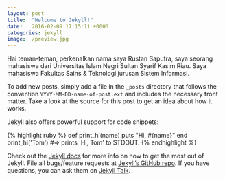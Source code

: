 ```yaml
---
layout: post
title:  "Welcome to Jekyll!"
date:   2016-02-09 17:15:11 +0000
categories: jekyll
image:  /preview.jpg
---
```

Hai teman-teman, perkenalkan nama saya Rustan Saputra, saya seorang mahasiswa dari Universitas Islam Negri Sultan Syarif Kasim Riau. Saya mahasiswa Fakultas Sains & Teknologi jurusan Sistem Informasi.

To add new posts, simply add a file in the `_posts` directory that follows the convention `YYYY-MM-DD-name-of-post.ext` and includes the necessary front matter. Take a look at the source for this post to get an idea about how it works.

Jekyll also offers powerful support for code snippets:

{% highlight ruby %}
def print_hi(name)
  puts "Hi, #{name}"
end
print_hi('Tom')
#=> prints 'Hi, Tom' to STDOUT.
{% endhighlight %}

Check out the [Jekyll docs][jekyll-docs] for more info on how to get the most out of Jekyll. File all bugs/feature requests at [Jekyll’s GitHub repo][jekyll-gh]. If you have questions, you can ask them on [Jekyll Talk][jekyll-talk].

[jekyll-docs]: http://jekyllrb.com/docs/home
[jekyll-gh]:   https://github.com/jekyll/jekyll
[jekyll-talk]: https://talk.jekyllrb.com/
